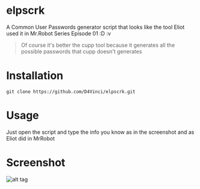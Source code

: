 # elpscrk
A Common User Passwords generator script that looks like the tool Eliot used it in Mr.Robot Series Episode 01 :D :v

>Of course it's better the cupp tool because it generates all the possible passwords that cupp doesn't generates

# Installation

```
git clone https://github.com/D4Vinci/elpscrk.git
```

# Usage
Just open the script and type the info you know as in the screenshot and as Eliot did in MrRobot

# Screenshot
![alt tag](https://github.com/D4Vinci/elpscrk/blob/master/b26c11b0-506e-11e6-8b77-689c15ea4d2c.jpg)
